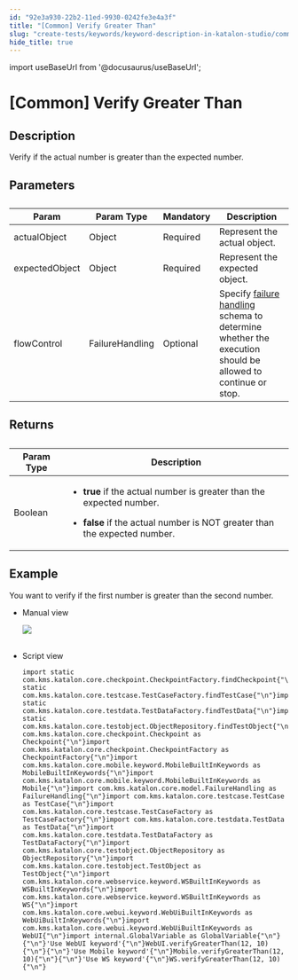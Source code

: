 ```yaml
---
id: "92e3a930-22b2-11ed-9930-0242fe3e4a3f"
title: "[Common] Verify Greater Than"
slug: "create-tests/keywords/keyword-description-in-katalon-studio/common-assertions/common-verify-greater-than"
hide_title: true
---
```

import useBaseUrl from '@docusaurus/useBaseUrl';


# <a id="id_0" class="anchor_top_offset"/><a id="ariaid-title1" class="anchor_top_offset"/>[Common] Verify Greater Than


## <a id="id_0__id_1" class="anchor_top_offset"/>Description  

              
<p xmlns="http://www.w3.org/1999/xhtml" className="p">Verify if the actual number is greater than the expected   number.</p> 
      

## <a id="id_0__id_2" class="anchor_top_offset"/>Parameters  

              
<table xmlns="http://www.w3.org/1999/xhtml" className="table anchor_top_offset" id="id_0__75b224bf-9699-4208-b908-8a7a2bf9e1c1"><caption /><thead className="thead"><tr className><th className="entry anchor_top_offset" id="id_0__75b224bf-9699-4208-b908-8a7a2bf9e1c1__entry__1">Param</th><th className="entry anchor_top_offset" id="id_0__75b224bf-9699-4208-b908-8a7a2bf9e1c1__entry__2">Param Type</th><th className="entry anchor_top_offset" id="id_0__75b224bf-9699-4208-b908-8a7a2bf9e1c1__entry__3">Mandatory</th><th className="entry anchor_top_offset" id="id_0__75b224bf-9699-4208-b908-8a7a2bf9e1c1__entry__4">Description</th></tr></thead><tbody className="tbody"><tr className><td className="entry" headers="id_0__75b224bf-9699-4208-b908-8a7a2bf9e1c1__entry__1 id_0__75b224bf-9699-4208-b908-8a7a2bf9e1c1__entry__2 id_0__75b224bf-9699-4208-b908-8a7a2bf9e1c1__entry__3 id_0__75b224bf-9699-4208-b908-8a7a2bf9e1c1__entry__4 ">actualObject</td><td className="entry" headers="id_0__75b224bf-9699-4208-b908-8a7a2bf9e1c1__entry__1 id_0__75b224bf-9699-4208-b908-8a7a2bf9e1c1__entry__2 id_0__75b224bf-9699-4208-b908-8a7a2bf9e1c1__entry__3 id_0__75b224bf-9699-4208-b908-8a7a2bf9e1c1__entry__4 ">Object</td><td className="entry" headers="id_0__75b224bf-9699-4208-b908-8a7a2bf9e1c1__entry__1 id_0__75b224bf-9699-4208-b908-8a7a2bf9e1c1__entry__2 id_0__75b224bf-9699-4208-b908-8a7a2bf9e1c1__entry__3 id_0__75b224bf-9699-4208-b908-8a7a2bf9e1c1__entry__4 ">Required</td><td className="entry" headers="id_0__75b224bf-9699-4208-b908-8a7a2bf9e1c1__entry__1 id_0__75b224bf-9699-4208-b908-8a7a2bf9e1c1__entry__2 id_0__75b224bf-9699-4208-b908-8a7a2bf9e1c1__entry__3 id_0__75b224bf-9699-4208-b908-8a7a2bf9e1c1__entry__4 ">Represent the actual object.</td></tr><tr className><td className="entry" headers="id_0__75b224bf-9699-4208-b908-8a7a2bf9e1c1__entry__1 id_0__75b224bf-9699-4208-b908-8a7a2bf9e1c1__entry__2 id_0__75b224bf-9699-4208-b908-8a7a2bf9e1c1__entry__3 id_0__75b224bf-9699-4208-b908-8a7a2bf9e1c1__entry__4 ">expectedObject</td><td className="entry" headers="id_0__75b224bf-9699-4208-b908-8a7a2bf9e1c1__entry__1 id_0__75b224bf-9699-4208-b908-8a7a2bf9e1c1__entry__2 id_0__75b224bf-9699-4208-b908-8a7a2bf9e1c1__entry__3 id_0__75b224bf-9699-4208-b908-8a7a2bf9e1c1__entry__4 ">Object</td><td className="entry" headers="id_0__75b224bf-9699-4208-b908-8a7a2bf9e1c1__entry__1 id_0__75b224bf-9699-4208-b908-8a7a2bf9e1c1__entry__2 id_0__75b224bf-9699-4208-b908-8a7a2bf9e1c1__entry__3 id_0__75b224bf-9699-4208-b908-8a7a2bf9e1c1__entry__4 ">Required</td><td className="entry" headers="id_0__75b224bf-9699-4208-b908-8a7a2bf9e1c1__entry__1 id_0__75b224bf-9699-4208-b908-8a7a2bf9e1c1__entry__2 id_0__75b224bf-9699-4208-b908-8a7a2bf9e1c1__entry__3 id_0__75b224bf-9699-4208-b908-8a7a2bf9e1c1__entry__4 ">Represent the expected object.</td></tr><tr className><td className="entry" headers="id_0__75b224bf-9699-4208-b908-8a7a2bf9e1c1__entry__1 id_0__75b224bf-9699-4208-b908-8a7a2bf9e1c1__entry__2 id_0__75b224bf-9699-4208-b908-8a7a2bf9e1c1__entry__3 id_0__75b224bf-9699-4208-b908-8a7a2bf9e1c1__entry__4 ">flowControl</td><td className="entry" headers="id_0__75b224bf-9699-4208-b908-8a7a2bf9e1c1__entry__1 id_0__75b224bf-9699-4208-b908-8a7a2bf9e1c1__entry__2 id_0__75b224bf-9699-4208-b908-8a7a2bf9e1c1__entry__3 id_0__75b224bf-9699-4208-b908-8a7a2bf9e1c1__entry__4 ">FailureHandling</td><td className="entry" headers="id_0__75b224bf-9699-4208-b908-8a7a2bf9e1c1__entry__1 id_0__75b224bf-9699-4208-b908-8a7a2bf9e1c1__entry__2 id_0__75b224bf-9699-4208-b908-8a7a2bf9e1c1__entry__3 id_0__75b224bf-9699-4208-b908-8a7a2bf9e1c1__entry__4 ">Optional</td><td className="entry" headers="id_0__75b224bf-9699-4208-b908-8a7a2bf9e1c1__entry__1 id_0__75b224bf-9699-4208-b908-8a7a2bf9e1c1__entry__2 id_0__75b224bf-9699-4208-b908-8a7a2bf9e1c1__entry__3 id_0__75b224bf-9699-4208-b908-8a7a2bf9e1c1__entry__4 ">Specify <a className="xref" href="/maintain/configure-failure-handling-settings-in-katalon-studio">failure handling</a> schema to         determine whether the execution should be allowed to continue or         stop.</td></tr></tbody></table> 
      

## <a id="id_0__id_3" class="anchor_top_offset"/>Returns 

              
<table xmlns="http://www.w3.org/1999/xhtml" className="table anchor_top_offset" id="id_0__9ac80458-dfe1-4618-b51e-fcfbc087417d"><caption /><thead className="thead"><tr className><th className="entry anchor_top_offset" id="id_0__9ac80458-dfe1-4618-b51e-fcfbc087417d__entry__1">Param Type</th><th className="entry anchor_top_offset" id="id_0__9ac80458-dfe1-4618-b51e-fcfbc087417d__entry__2">Description</th></tr></thead><tbody className="tbody"><tr className><td className="entry" headers="id_0__9ac80458-dfe1-4618-b51e-fcfbc087417d__entry__1 id_0__9ac80458-dfe1-4618-b51e-fcfbc087417d__entry__2 ">Boolean</td><td className="entry" headers="id_0__9ac80458-dfe1-4618-b51e-fcfbc087417d__entry__1 id_0__9ac80458-dfe1-4618-b51e-fcfbc087417d__entry__2 ">         <ul className="ul"><li className="li">             <p className="p">               <strong className="ph b">true</strong> if the actual number is greater than               the expected number.</p>           </li><li className="li">             <p className="p">               <strong className="ph b">false</strong> if the actual number is NOT greater               than the expected number.</p>           </li></ul>       </td></tr></tbody></table> 
      

## <a id="id_0__id_4" class="anchor_top_offset"/>Example  

              
<p xmlns="http://www.w3.org/1999/xhtml" className="p">You want to verify if the first number is greater than the   second number.</p> 
      
<ul xmlns="http://www.w3.org/1999/xhtml" className="ul"><li className="li">     <p className="p">Manual view</p>     <p className="p">       <img className="image" src={useBaseUrl("https://github.com/katalon-studio/docs-images/raw/master/katalon-studio/docs/common-verify-greater-than/image2017-3-3-173A293A1.png")} /><br /><br />     </p>   </li><li className="li">     <p className="p">Script view </p>     <pre className="pre codeblock"><code>import static com.kms.katalon.core.checkpoint.CheckpointFactory.findCheckpoint{"\n"}import static com.kms.katalon.core.testcase.TestCaseFactory.findTestCase{"\n"}import static com.kms.katalon.core.testdata.TestDataFactory.findTestData{"\n"}import static com.kms.katalon.core.testobject.ObjectRepository.findTestObject{"\n"}import com.kms.katalon.core.checkpoint.Checkpoint as Checkpoint{"\n"}import com.kms.katalon.core.checkpoint.CheckpointFactory as CheckpointFactory{"\n"}import com.kms.katalon.core.mobile.keyword.MobileBuiltInKeywords as MobileBuiltInKeywords{"\n"}import com.kms.katalon.core.mobile.keyword.MobileBuiltInKeywords as Mobile{"\n"}import com.kms.katalon.core.model.FailureHandling as FailureHandling{"\n"}import com.kms.katalon.core.testcase.TestCase as TestCase{"\n"}import com.kms.katalon.core.testcase.TestCaseFactory as TestCaseFactory{"\n"}import com.kms.katalon.core.testdata.TestData as TestData{"\n"}import com.kms.katalon.core.testdata.TestDataFactory as TestDataFactory{"\n"}import com.kms.katalon.core.testobject.ObjectRepository as ObjectRepository{"\n"}import com.kms.katalon.core.testobject.TestObject as TestObject{"\n"}import com.kms.katalon.core.webservice.keyword.WSBuiltInKeywords as WSBuiltInKeywords{"\n"}import com.kms.katalon.core.webservice.keyword.WSBuiltInKeywords as WS{"\n"}import com.kms.katalon.core.webui.keyword.WebUiBuiltInKeywords as WebUiBuiltInKeywords{"\n"}import com.kms.katalon.core.webui.keyword.WebUiBuiltInKeywords as WebUI{"\n"}import internal.GlobalVariable as GlobalVariable{"\n"}{"\n"}'Use WebUI keyword'{"\n"}WebUI.verifyGreaterThan(12, 10){"\n"}{"\n"}'Use Mobile keyword'{"\n"}Mobile.verifyGreaterThan(12, 10){"\n"}{"\n"}'Use WS keyword'{"\n"}WS.verifyGreaterThan(12, 10){"\n"}</code></pre>   </li></ul> 
      
